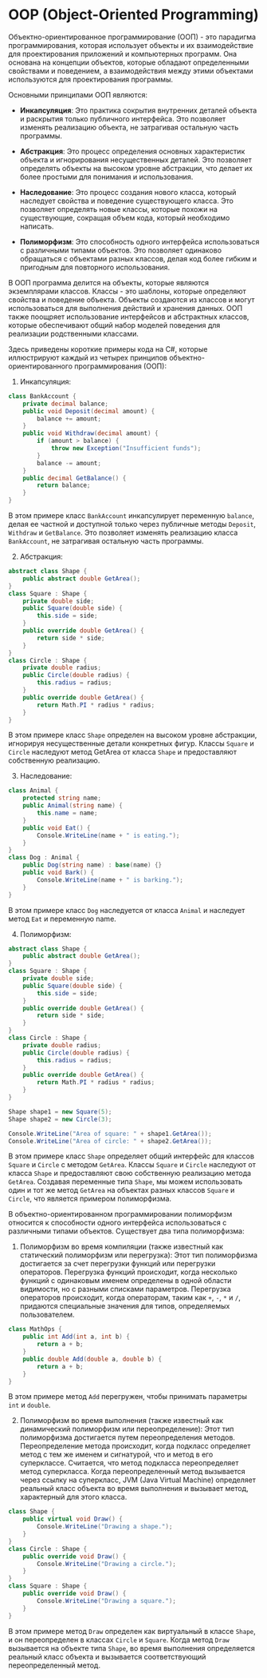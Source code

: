 # OOP (Object-Oriented Programming)

Объектно-ориентированное программирование (ООП) - это парадигма программирования, которая использует объекты и их взаимодействие для проектирования приложений и компьютерных программ. Она основана на концепции объектов, которые обладают определенными свойствами и поведением, а взаимодействия между этими объектами используются для проектирования программы.

Основными принципами ООП являются:

- **Инкапсуляция**: Это практика сокрытия внутренних деталей объекта и раскрытия только публичного интерфейса. Это позволяет изменять реализацию объекта, не затрагивая остальную часть программы.

- **Абстракция**: Это процесс определения основных характеристик объекта и игнорирования несущественных деталей. Это позволяет определять объекты на высоком уровне абстракции, что делает их более простыми для понимания и использования.

- **Наследование**: Это процесс создания нового класса, который наследует свойства и поведение существующего класса. Это позволяет определять новые классы, которые похожи на существующие, сокращая объем кода, который необходимо написать.

- **Полиморфизм**: Это способность одного интерфейса использоваться с различными типами объектов. Это позволяет одинаково обращаться с объектами разных классов, делая код более гибким и пригодным для повторного использования.

В ООП программа делится на объекты, которые являются экземплярами классов. Классы - это шаблоны, которые определяют свойства и поведение объекта. Объекты создаются из классов и могут использоваться для выполнения действий и хранения данных. ООП также поощряет использование интерфейсов и абстрактных классов, которые обеспечивают общий набор моделей поведения для реализации родственными классами.

Здесь приведены короткие примеры кода на C#, которые иллюстрируют каждый из четырех принципов объектно-ориентированного программирования (ООП):

1. Инкапсуляция:
```cs
class BankAccount {
    private decimal balance;
    public void Deposit(decimal amount) {
        balance += amount;
    }
    public void Withdraw(decimal amount) {
        if (amount > balance) {
            throw new Exception("Insufficient funds");
        }
        balance -= amount;
    }
    public decimal GetBalance() {
        return balance;
    }
}
```
В этом примере класс ``BankAccount`` инкапсулирует переменную ``balance``, делая ее частной и доступной только через публичные методы ``Deposit``, ``Withdraw`` и ``GetBalance``. Это позволяет изменять реализацию класса ``BankAccount``, не затрагивая остальную часть программы.

2. Абстракция:
```cs
abstract class Shape {
    public abstract double GetArea();
}
class Square : Shape {
    private double side;
    public Square(double side) {
        this.side = side;
    }
    public override double GetArea() {
        return side * side;
    }
}
class Circle : Shape {
    private double radius;
    public Circle(double radius) {
        this.radius = radius;
    }
    public override double GetArea() {
        return Math.PI * radius * radius;
    }
}
```
В этом примере класс ``Shape`` определен на высоком уровне абстракции, игнорируя несущественные детали конкретных фигур. Классы ``Square`` и ``Circle`` наследуют метод GetArea от класса ``Shape`` и предоставляют собственную реализацию.

3. Наследование:
```cs
class Animal {
    protected string name;
    public Animal(string name) {
        this.name = name;
    }
    public void Eat() {
        Console.WriteLine(name + " is eating.");
    }
}
class Dog : Animal {
    public Dog(string name) : base(name) {}
    public void Bark() {
        Console.WriteLine(name + " is barking.");
    }
}
```
В этом примере класс ``Dog`` наследуется от класса ``Animal`` и наследует метод ``Eat`` и переменную name.

4. Полиморфизм:
```cs
abstract class Shape {
    public abstract double GetArea();
}
class Square : Shape {
    private double side;
    public Square(double side) {
        this.side = side;
    }
    public override double GetArea() {
        return side * side;
    }
}
class Circle : Shape {
    private double radius;
    public Circle(double radius) {
        this.radius = radius;
    }
    public override double GetArea() {
        return Math.PI * radius * radius;
    }
}

Shape shape1 = new Square(5);
Shape shape2 = new Circle(3);

Console.WriteLine("Area of square: " + shape1.GetArea());
Console.WriteLine("Area of circle: " + shape2.GetArea());
```
В этом примере класс ``Shape`` определяет общий интерфейс для классов ``Square`` и ``Circle`` с методом ``GetArea``.
Классы ``Square`` и ``Circle`` наследуют от класса ``Shape`` и предоставляют свою собственную реализацию метода ``GetArea``.
Создавая переменные типа ``Shape``, мы можем использовать один и тот же метод ``GetArea`` на объектах разных классов ``Square`` и ``Circle``, что является примером полиморфизма.

В объектно-ориентированном программировании полиморфизм относится к способности одного интерфейса использоваться с различными типами объектов. Существует два типа полиморфизма:

1. Полиморфизм во время компиляции (также известный как статический полиморфизм или перегрузка): Этот тип полиморфизма достигается за счет перегрузки функций или перегрузки операторов. Перегрузка функций происходит, когда несколько функций с одинаковым именем определены в одной области видимости, но с разными списками параметров. Перегрузка операторов происходит, когда операторам, таким как ``+``, ``-``, ``*`` и ``/``, придаются специальные значения для типов, определяемых пользователем.
```cs
class MathOps {
    public int Add(int a, int b) {
        return a + b;
    }
    public double Add(double a, double b) {
        return a + b;
    }
}
```
В этом примере метод ``Add`` перегружен, чтобы принимать параметры ``int`` и ``double``.

2. Полиморфизм во время выполнения (также известный как динамический полиморфизм или переопределение): Этот тип полиморфизма достигается путем переопределения методов. Переопределение метода происходит, когда подкласс определяет метод с тем же именем и сигнатурой, что и метод в его суперклассе. Считается, что метод подкласса переопределяет метод суперкласса. Когда переопределенный метод вызывается через ссылку на суперкласс, JVM (Java Virtual Machine) определяет реальный класс объекта во время выполнения и вызывает метод, характерный для этого класса.
```cs
class Shape {
    public virtual void Draw() {
        Console.WriteLine("Drawing a shape.");
    }
}
class Circle : Shape {
    public override void Draw() {
        Console.WriteLine("Drawing a circle.");
    }
}
class Square : Shape {
    public override void Draw() {
        Console.WriteLine("Drawing a square.");
    }
}
```
В этом примере метод ``Draw`` определен как виртуальный в классе ``Shape``, и он переопределен в классах ``Circle`` и ``Square``.
Когда метод ``Draw`` вызывается на объекте типа ``Shape``, во время выполнения определяется реальный класс объекта и вызывается соответствующий переопределенный метод.
